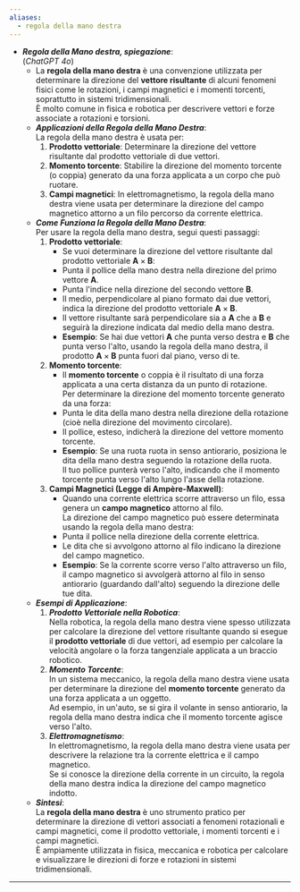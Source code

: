 ```yaml
---
aliases:
  - regola della mano destra
---
```


- ***Regola della Mano destra, spiegazione***:<br>(*ChatGPT 4o*)
	- La **regola della mano destra** è una convenzione utilizzata per determinare la direzione del **vettore risultante** di alcuni fenomeni fisici come le rotazioni, i campi magnetici e i momenti torcenti, soprattutto in sistemi tridimensionali.<br>È molto comune in fisica e robotica per descrivere vettori e forze associate a rotazioni e torsioni.
	- ***Applicazioni della Regola della Mano Destra***:<br>La regola della mano destra è usata per:
		1. **Prodotto vettoriale**: Determinare la direzione del vettore risultante dal prodotto vettoriale di due vettori.
		2. **Momento torcente**: Stabilire la direzione del momento torcente (o coppia) generato da una forza applicata a un corpo che può ruotare.
		3. **Campi magnetici**: In elettromagnetismo, la regola della mano destra viene usata per determinare la direzione del campo magnetico attorno a un filo percorso da corrente elettrica.
	- ***Come Funziona la Regola della Mano Destra***:<br>Per usare la regola della mano destra, segui questi passaggi:
		1. **Prodotto vettoriale**:
		   - Se vuoi determinare la direzione del vettore risultante dal prodotto vettoriale $\mathbf{A} \times \mathbf{B}$:
		   - Punta il pollice della mano destra nella direzione del primo vettore $\mathbf{A}$.
		   - Punta l'indice nella direzione del secondo vettore $\mathbf{B}$.
		   - Il medio, perpendicolare al piano formato dai due vettori, indica la direzione del prodotto vettoriale $\mathbf{A} \times \mathbf{B}$.
		   - Il vettore risultante sarà perpendicolare sia a $\mathbf{A}$ che a $\mathbf{B}$ e seguirà la direzione indicata dal medio della mano destra.
		   - **Esempio**: Se hai due vettori $\mathbf{A}$ che punta verso destra e $\mathbf{B}$ che punta verso l'alto, usando la regola della mano destra, il prodotto $\mathbf{A} \times \mathbf{B}$ punta fuori dal piano, verso di te.
		2. **Momento torcente**:
		   - Il **momento torcente** o coppia è il risultato di una forza applicata a una certa distanza da un punto di rotazione.<br>Per determinare la direzione del momento torcente generato da una forza:
		   - Punta le dita della mano destra nella direzione della rotazione (cioè nella direzione del movimento circolare).
		   - Il pollice, esteso, indicherà la direzione del vettore momento torcente.
		   - **Esempio**: Se una ruota ruota in senso antiorario, posiziona le dita della mano destra seguendo la rotazione della ruota.<br>Il tuo pollice punterà verso l'alto, indicando che il momento torcente punta verso l'alto lungo l'asse della rotazione.
		3. **Campi Magnetici (Legge di Ampère-Maxwell)**:
		   - Quando una corrente elettrica scorre attraverso un filo, essa genera un **campo magnetico** attorno al filo.<br>La direzione del campo magnetico può essere determinata usando la regola della mano destra:
		   - Punta il pollice nella direzione della corrente elettrica.
		   - Le dita che si avvolgono attorno al filo indicano la direzione del campo magnetico.
		   - **Esempio**: Se la corrente scorre verso l'alto attraverso un filo, il campo magnetico si avvolgerà attorno al filo in senso antiorario (guardando dall'alto) seguendo la direzione delle tue dita.
	- ***Esempi di Applicazione***:
		1. ***Prodotto Vettoriale nella Robotica***:<br>Nella robotica, la regola della mano destra viene spesso utilizzata per calcolare la direzione del vettore risultante quando si esegue il **prodotto vettoriale** di due vettori, ad esempio per calcolare la velocità angolare o la forza tangenziale applicata a un braccio robotico.
		2. ***Momento Torcente***:<br>In un sistema meccanico, la regola della mano destra viene usata per determinare la direzione del **momento torcente** generato da una forza applicata a un oggetto.<br>Ad esempio, in un'auto, se si gira il volante in senso antiorario, la regola della mano destra indica che il momento torcente agisce verso l'alto.
		3. ***Elettromagnetismo***:<br>In elettromagnetismo, la regola della mano destra viene usata per descrivere la relazione tra la corrente elettrica e il campo magnetico.<br>Se si conosce la direzione della corrente in un circuito, la regola della mano destra indica la direzione del campo magnetico indotto.
	- ***Sintesi***:<br>La **regola della mano destra** è uno strumento pratico per determinare la direzione di vettori associati a fenomeni rotazionali e campi magnetici, come il prodotto vettoriale, i momenti torcenti e i campi magnetici.<br>È ampiamente utilizzata in fisica, meccanica e robotica per calcolare e visualizzare le direzioni di forze e rotazioni in sistemi tridimensionali.
----
